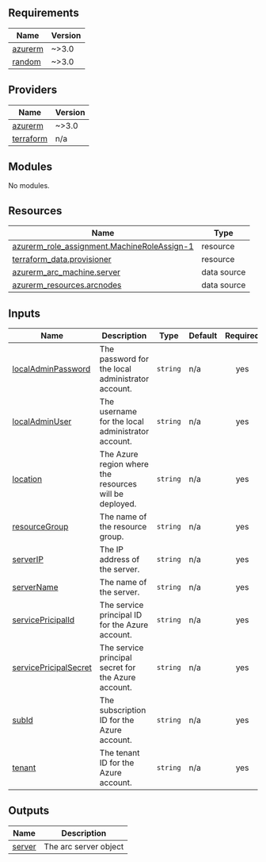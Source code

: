 <!-- BEGIN_TF_DOCS -->
## Requirements

| Name | Version |
|------|---------|
| <a name="requirement_azurerm"></a> [azurerm](#requirement\_azurerm) | ~>3.0 |
| <a name="requirement_random"></a> [random](#requirement\_random) | ~>3.0 |

## Providers

| Name | Version |
|------|---------|
| <a name="provider_azurerm"></a> [azurerm](#provider\_azurerm) | ~>3.0 |
| <a name="provider_terraform"></a> [terraform](#provider\_terraform) | n/a |

## Modules

No modules.

## Resources

| Name | Type |
|------|------|
| [azurerm_role_assignment.MachineRoleAssign-1](https://registry.terraform.io/providers/hashicorp/azurerm/latest/docs/resources/role_assignment) | resource |
| [terraform_data.provisioner](https://registry.terraform.io/providers/hashicorp/terraform/latest/docs/resources/data) | resource |
| [azurerm_arc_machine.server](https://registry.terraform.io/providers/hashicorp/azurerm/latest/docs/data-sources/arc_machine) | data source |
| [azurerm_resources.arcnodes](https://registry.terraform.io/providers/hashicorp/azurerm/latest/docs/data-sources/resources) | data source |

## Inputs

| Name | Description | Type | Default | Required |
|------|-------------|------|---------|:--------:|
| <a name="input_localAdminPassword"></a> [localAdminPassword](#input\_localAdminPassword) | The password for the local administrator account. | `string` | n/a | yes |
| <a name="input_localAdminUser"></a> [localAdminUser](#input\_localAdminUser) | The username for the local administrator account. | `string` | n/a | yes |
| <a name="input_location"></a> [location](#input\_location) | The Azure region where the resources will be deployed. | `string` | n/a | yes |
| <a name="input_resourceGroup"></a> [resourceGroup](#input\_resourceGroup) | The name of the resource group. | `string` | n/a | yes |
| <a name="input_serverIP"></a> [serverIP](#input\_serverIP) | The IP address of the server. | `string` | n/a | yes |
| <a name="input_serverName"></a> [serverName](#input\_serverName) | The name of the server. | `string` | n/a | yes |
| <a name="input_servicePricipalId"></a> [servicePricipalId](#input\_servicePricipalId) | The service principal ID for the Azure account. | `string` | n/a | yes |
| <a name="input_servicePricipalSecret"></a> [servicePricipalSecret](#input\_servicePricipalSecret) | The service principal secret for the Azure account. | `string` | n/a | yes |
| <a name="input_subId"></a> [subId](#input\_subId) | The subscription ID for the Azure account. | `string` | n/a | yes |
| <a name="input_tenant"></a> [tenant](#input\_tenant) | The tenant ID for the Azure account. | `string` | n/a | yes |

## Outputs

| Name | Description |
|------|-------------|
| <a name="output_server"></a> [server](#output\_server) | The arc server object |
<!-- END_TF_DOCS -->